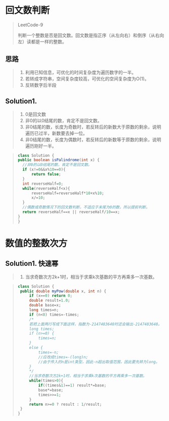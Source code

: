 # 回文数判断

> LeetCode-9
>
> 判断一个整数是否是回文数。回文数是指正序（从左向右）和倒序（从右向左）读都是一样的整数。

## 思路

> 1. 利用已知信息，可优化的时间复杂度为遍历数字的一半。
> 2. 若转成字符串，空间复杂度较高，可优化的空间复杂度为O(1)。
> 3. 反转数字后半段

## Solution1. 

> 1. 0是回文数
> 2. 非0的以0结尾的数，肯定不是回文数。
> 3. 非0结尾的数，长度为奇数时，若反转后的新数大于原数的剩余，说明遍历已过半，新数要去掉一位。
> 4. 非0结尾的数，长度为偶数时，若反转后的新数等于原数的剩余，说明遍历刚好一半。

> ```java
> class Solution {
> public boolean isPalindrome(int x) {
>   //非0的以0结尾的数，肯定不是回文数。
>   if (x!=0&&x%10==0){
>       return false;
>   }
>   int reverseHalf=0;
>   while(reverseHalf<x){
>       reverseHalf=reverseHalf*10+x%10;
>       x/=10;
>   }
>   //偶数或奇数情况下的回文数判断，不适应于末尾为0的数，所以提前判断。
>   return reverseHalf==x || reverseHalf/10==x;
> }
> }
> ```

# 数值的整数次方

## Solution1. 快速幂

> 1. 当求奇数次方2k+1时，相当于求乘k次基数的平方再乘多一次基数。

> ```java
> class Solution {
>  public double myPow(double x, int n) {
>      if (x==0) return 0;
>      double result=1.0;
>      double base=x;
>      long times=n;
>      if (n<0) times=-times;
>      /*
>      若把上面两行写成下面这样，指数为-2147483648时还会输出-2147483648。
>      long times;
>      if (n>=0) {
>          times=n;
>      }
>      else {
>          times=-n;
>          //应改成times=-(long)n;
>          //由于传入的n是int类型，因此-n超出取值范围，因此要先转为long。
>      }
>      */
>      //当求奇数次方2k+1时，相当于求乘k次基数的平方再乘多一次基数。
>      while(times>0){
>          if((times&1)==1) result*=base;
>          base*=base;
>          times>>=1;
>      }
>      return n>=0 ? result : 1/result;
>  }
> }
> ```


